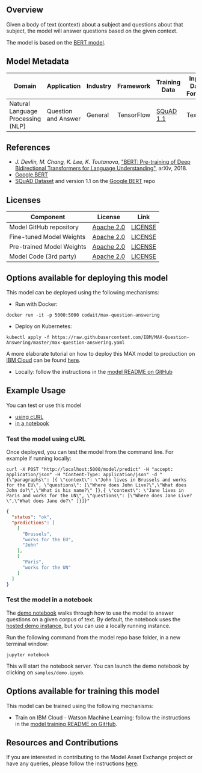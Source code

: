 ## Overview

Given a body of text (context) about a subject and questions about that subject, the model will answer questions based on the given context.

The model is based on the [BERT model](https://github.com/google-research/bert).

## Model Metadata

| Domain | Application | Industry  | Framework | Training Data | Input Data Format |
| ------------- | --------  | -------- | --------- | --------- | -------------- |
| Natural Language Processing (NLP) | Question and Answer | General | TensorFlow | [SQuAD 1.1](https://rajpurkar.github.io/SQuAD-explorer/) | Text |

## References

* _J. Devlin, M. Chang, K. Lee, K. Toutanova_, ["BERT: Pre-training of Deep Bidirectional Transformers for Language Understanding"](https://arxiv.org/abs/1810.04805), arXiv, 2018.
* [Google BERT](https://github.com/google-research/bert)
* [SQuAD Dataset](https://rajpurkar.github.io/SQuAD-explorer/) and version 1.1 on the [Google BERT](https://github.com/google-research/bert) repo

## Licenses

| Component | License | Link  |
| ------------- | --------  | -------- |
| Model GitHub repository | [Apache 2.0](https://www.apache.org/licenses/LICENSE-2.0) | [LICENSE](https://github.com/IBM/MAX-Question-Answering/blob/master/LICENSE) |
| Fine-tuned Model Weights |  [Apache 2.0](https://www.apache.org/licenses/LICENSE-2.0) | [LICENSE](https://github.com/IBM/MAX-Question-Answering/blob/master/LICENSE)
| Pre-trained Model Weights |  [Apache 2.0](https://www.apache.org/licenses/LICENSE-2.0) | [LICENSE](https://github.com/google-research/bert/blob/master/LICENSE)
| Model Code (3rd party) | [Apache 2.0](https://www.apache.org/licenses/LICENSE-2.0) | [LICENSE](https://github.com/google-research/bert/blob/master/LICENSE) |

## Options available for deploying this model

This model can be deployed using the following mechanisms:

* Run with Docker:

```
docker run -it -p 5000:5000 codait/max-question-answering
```

* Deploy on Kubernetes:

```
kubectl apply -f https://raw.githubusercontent.com/IBM/MAX-Question-Answering/master/max-question-answering.yaml
```

A more elaborate tutorial on how to deploy this MAX model to production on [IBM Cloud](https://ibm.biz/Bdz2XM) can be found [here](http://ibm.biz/max-to-ibm-cloud-tutorial).

* Locally: follow the instructions in the [model README on GitHub](https://github.com/IBM/MAX-Question-Answering#run-locally)

## Example Usage

You can test or use this model

* [using cURL](#test-the-model-using-curl)
* [in a notebook](#test-the-model-in-a-notebook)

### Test the model using cURL

Once deployed, you can test the model from the command line. For example if running locally:

```shell
curl -X POST "http://localhost:5000/model/predict" -H "accept: application/json" -H "Content-Type: application/json" -d "{\"paragraphs\": [{ \"context\": \"John lives in Brussels and works for the EU\", \"questions\": [\"Where does John Live?\",\"What does John do?\",\"What is his name?\" ]},{ \"context\": \"Jane lives in Paris and works for the UN\", \"questions\": [\"Where does Jane Live?\",\"What does Jane do?\" ]}]}"
```

```json
{
  "status": "ok",
  "predictions": [
    [
      "Brussels",
      "works for the EU",
      "John"
    ],
    [
      "Paris",
      "works for the UN"
    ]
  ]
}
```

### Test the model in a notebook

The [demo notebook](https://github.com/IBM/MAX-Question-Answering/blob/master/samples/demo.ipynb) walks through how to use the
model to answer questions on a given corpus of text. By default, the notebook uses the
[hosted demo instance](http://max-question-answering.codait-prod-41208c73af8fca213512856c7a09db52-0000.us-east.containers.appdomain.cloud),
but you can use a locally running instance.

Run the following command from the model repo base folder, in a new terminal window:

```
jupyter notebook
```

This will start the notebook server. You can launch the demo notebook by clicking on `samples/demo.ipynb`.

## Options available for training this model

This model can be trained using the following mechanisms:

* Train on IBM Cloud - Watson Machine Learning: follow the instructions in the [model training README on GitHub](https://github.com/IBM/MAX-Question-Answering/tree/master/training).

## Resources and Contributions

If you are interested in contributing to the Model Asset Exchange project or have any queries, please follow the instructions [here](https://github.com/CODAIT/max-central-repo).
